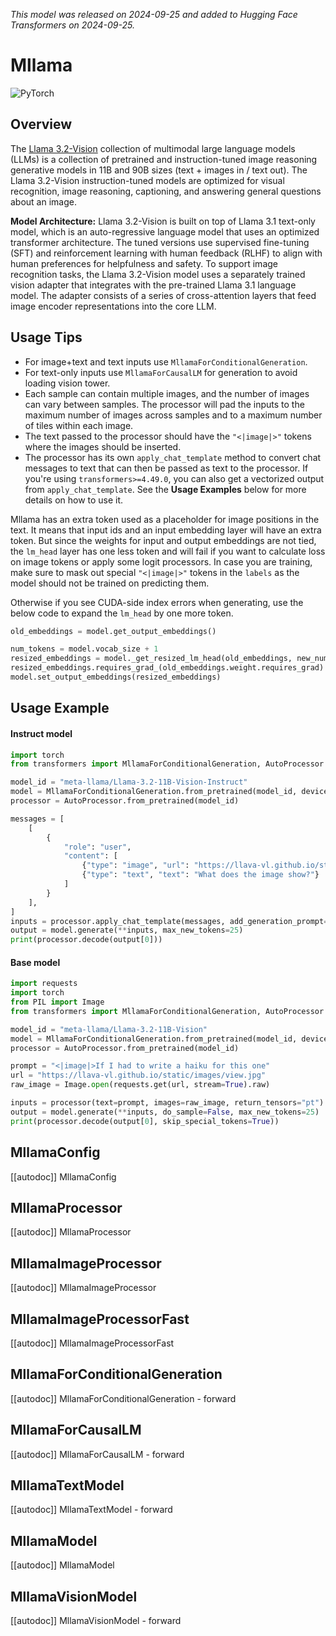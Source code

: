 <!--Copyright 2024 The HuggingFace Team. All rights reserved.

Licensed under the Apache License, Version 2.0 (the "License"); you may not use this file except in compliance with
the License. You may obtain a copy of the License at

http://www.apache.org/licenses/LICENSE-2.0

Unless required by applicable law or agreed to in writing, software distributed under the License is distributed on
an "AS IS" BASIS, WITHOUT WARRANTIES OR CONDITIONS OF ANY KIND, either express or implied. See the License for the
specific language governing permissions and limitations under the License.

⚠️ Note that this file is in Markdown but contain specific syntax for our doc-builder (similar to MDX) that may not be
rendered properly in your Markdown viewer.

-->
*This model was released on 2024-09-25 and added to Hugging Face Transformers on 2024-09-25.*

# Mllama

<div class="flex flex-wrap space-x-1">
<img alt="PyTorch" src="https://img.shields.io/badge/PyTorch-DE3412?style=flat&logo=pytorch&logoColor=white">
</div>

## Overview

The [Llama 3.2-Vision](https://ai.meta.com/blog/llama-3-2-connect-2024-vision-edge-mobile-devices/) collection of multimodal large language models (LLMs) is a collection of pretrained and instruction-tuned image reasoning generative models in 11B and 90B sizes (text \+ images in / text out). The Llama 3.2-Vision instruction-tuned models are optimized for visual recognition, image reasoning, captioning, and answering general questions about an image.

**Model Architecture:** Llama 3.2-Vision is built on top of Llama 3.1 text-only model, which is an auto-regressive language model that uses an optimized transformer architecture. The tuned versions use supervised fine-tuning (SFT) and reinforcement learning with human feedback (RLHF) to align with human preferences for helpfulness and safety. To support image recognition tasks, the Llama 3.2-Vision model uses a separately trained vision adapter that integrates with the pre-trained Llama 3.1 language model. The adapter consists of a series of cross-attention layers that feed image encoder representations into the core LLM.

## Usage Tips

- For image+text and text inputs use `MllamaForConditionalGeneration`.
- For text-only inputs use `MllamaForCausalLM` for generation to avoid loading vision tower.
- Each sample can contain multiple images, and the number of images can vary between samples. The processor will pad the inputs to the maximum number of images across samples and to a maximum number of tiles within each image.
- The text passed to the processor should have the `"<|image|>"` tokens where the images should be inserted.
- The processor has its own `apply_chat_template` method to convert chat messages to text that can then be passed as text to the processor. If you're using `transformers>=4.49.0`, you can also get a vectorized output from `apply_chat_template`. See the **Usage Examples** below for more details on how to use it.

<Tip warning={true}>

Mllama has an extra token used as a placeholder for image positions in the text. It means that input ids and an input embedding layer will have an extra token. But since the weights for input and output embeddings are not tied, the `lm_head` layer has one less token and will fail if you want to calculate loss on image tokens or apply some logit processors. In case you are training, make sure to mask out special `"<|image|>"` tokens in the `labels` as the model should not be trained on predicting them.

Otherwise if you see CUDA-side index errors when generating, use the below code to expand the `lm_head` by one more token.

```python
old_embeddings = model.get_output_embeddings()

num_tokens = model.vocab_size + 1
resized_embeddings = model._get_resized_lm_head(old_embeddings, new_num_tokens=num_tokens, mean_resizing=True)
resized_embeddings.requires_grad_(old_embeddings.weight.requires_grad)
model.set_output_embeddings(resized_embeddings)
```

</Tip>

## Usage Example

#### Instruct model

```python
import torch
from transformers import MllamaForConditionalGeneration, AutoProcessor

model_id = "meta-llama/Llama-3.2-11B-Vision-Instruct"
model = MllamaForConditionalGeneration.from_pretrained(model_id, device_map="auto", dtype=torch.bfloat16)
processor = AutoProcessor.from_pretrained(model_id)

messages = [
    [
        {
            "role": "user",
            "content": [
                {"type": "image", "url": "https://llava-vl.github.io/static/images/view.jpg"},
                {"type": "text", "text": "What does the image show?"}
            ]
        }
    ],
]
inputs = processor.apply_chat_template(messages, add_generation_prompt=True, tokenize=True, return_dict=True, return_tensors="pt").to(model.device)
output = model.generate(**inputs, max_new_tokens=25)
print(processor.decode(output[0]))
```

#### Base model

```python
import requests
import torch
from PIL import Image
from transformers import MllamaForConditionalGeneration, AutoProcessor

model_id = "meta-llama/Llama-3.2-11B-Vision"
model = MllamaForConditionalGeneration.from_pretrained(model_id, device_map="auto", dtype=torch.bfloat16)
processor = AutoProcessor.from_pretrained(model_id)

prompt = "<|image|>If I had to write a haiku for this one"
url = "https://llava-vl.github.io/static/images/view.jpg"
raw_image = Image.open(requests.get(url, stream=True).raw)

inputs = processor(text=prompt, images=raw_image, return_tensors="pt").to(model.device)
output = model.generate(**inputs, do_sample=False, max_new_tokens=25)
print(processor.decode(output[0], skip_special_tokens=True))
```

## MllamaConfig

[[autodoc]] MllamaConfig

## MllamaProcessor

[[autodoc]] MllamaProcessor

## MllamaImageProcessor

[[autodoc]] MllamaImageProcessor

## MllamaImageProcessorFast

[[autodoc]] MllamaImageProcessorFast

## MllamaForConditionalGeneration

[[autodoc]] MllamaForConditionalGeneration
    - forward

## MllamaForCausalLM

[[autodoc]] MllamaForCausalLM
    - forward

## MllamaTextModel

[[autodoc]] MllamaTextModel
    - forward

## MllamaModel

[[autodoc]] MllamaModel

## MllamaVisionModel

[[autodoc]] MllamaVisionModel
    - forward
